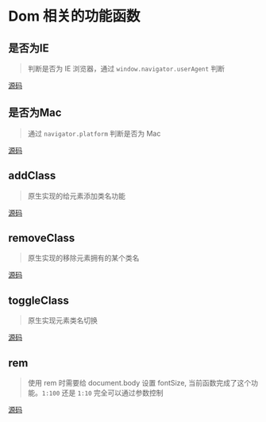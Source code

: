 # Dom 相关的功能函数

## 是否为IE

> 判断是否为 IE 浏览器，通过 `window.navigator.userAgent` 判断

[源码](https://github.com/Jesonhu/fu-js/blob/master/utils/dom/isIE.js)

## 是否为Mac

> 通过 `navigator.platform` 判断是否为 Mac

[源码](https://github.com/Jesonhu/fu-js/blob/master/utils/dom/isMac.js)

## addClass

> 原生实现的给元素添加类名功能

[源码](https://github.com/Jesonhu/fu-js/blob/master/utils/dom/addClass.js)

## removeClass

> 原生实现的移除元素拥有的某个类名

[源码](https://github.com/Jesonhu/fu-js/blob/master/utils/dom/addClass.js)

## toggleClass

> 原生实现元素类名切换

[源码](https://github.com/Jesonhu/fu-js/blob/master/utils/dom/toggleClass.js)

## rem

> 使用 rem 时需要给 document.body 设置 fontSize, 当前函数完成了这个功能。`1:100` 还是 `1:10` 完全可以通过参数控制

[源码](https://github.com/Jesonhu/fu-js/blob/master/utils/dom/setRem.js)